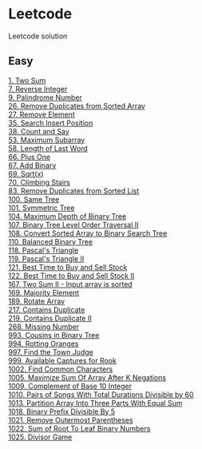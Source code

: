 # Leetcode
Leetcode solution<br/>
## Easy
[1. Two Sum](./easy/1.%20Two%20Sum.md)<br/>
[7. Reverse Integer](./easy/7.%20Reverse%20Integer.md)<br/>
[9. Palindrome Number](./easy/9.%20Palindrome%20Number.md)<br/>
[26. Remove Duplicates from Sorted Array](./easy/26.%20Remove%20Duplicates%20from%20Sorted%20Array.md)<br/>
[27. Remove Element](./easy/27.%20Remove%20Element.md)<br/>
[35. Search Insert Position](./easy/35.%20Search%20Insert%20Position.md)<br/>
[38. Count and Say](./easy/38.%20Count%20and%20Say.md)<br/>
[53. Maximum Subarray](./easy/53.%20Maximum%20Subarray.md)<br/>
[58. Length of Last Word](./easy/58.%20Length%20of%20Last%20Word.md)<br/>
[66. Plus One](./easy/66.%20Plus%20One.md)<br/>
[67. Add Binary](./easy/67.%20Add%20Binary.md)<br/>
[69. Sqrt(x)](./easy/69.%20Sqrt(x).md)<br/>
[70. Climbing Stairs](./easy/70.%20Climbing%20Stairs.md)<br/>
[83. Remove Duplicates from Sorted List](./easy/83.%20Remove%20Duplicates%20from%20Sorted%20List.md)<br/>
[100. Same Tree](./easy/100.%20Same%20Tree.md)<br/>
[101. Symmetric Tree](./easy/101.%20Symmetric%20Tree.md)<br/>
[104. Maximum Depth of Binary Tree](./easy/104.%20Maximum%20Depth%20of%20Binary%20Tree.md)<br/>
[107. Binary Tree Level Order Traversal II](./easy/107.%20Binary%20Tree%20Level%20Order%20Traversal%20II.md)<br/>
[108. Convert Sorted Array to Binary Search Tree](./easy/108.%20Convert%20Sorted%20Array%20to%20Binary%20Search%20Tree.md)<br/>
[110. Balanced Binary Tree](./easy/110.%20Balanced%20Binary%20Tree.md)<br/>
[118. Pascal's Triangle](./easy/118.%20Pascal's%20Triangle.md)<br/>
[119. Pascal's Triangle II](./easy/119.%20Pascal's%20Triangle%20II.md)<br/>
[121. Best Time to Buy and Sell Stock](./easy/121.%20Best%20Time%20to%20Buy%20and%20Sell%20Stock.md)<br/>
[122. Best Time to Buy and Sell Stock II](./easy/122.%20Best%20Time%20to%20Buy%20and%20Sell%20Stock%20II.md)<br/>
[167. Two Sum II - Input array is sorted](./easy/167.%20Two%20Sum%20II%20-%20Input%20array%20is%20sorted.md)<br/>
[169. Majority Element](./easy/169.%20Majority%20Element.md)<br/>
[189. Rotate Array](./easy/189.%20Rotate%20Array.md)<br/>
[217. Contains Duplicate](./easy/217.%20Contains%20Duplicate.md)<br/>
[219. Contains Duplicate II](./easy/219.%20Contains%20Duplicate%20II.md)<br/>
[268. Missing Number](./easy/268.%20Missing%20Number.md)<br/>
[993. Cousins in Binary Tree](./easy/993.%20Cousins%20in%20Binary%20Tree.md)<br/>
[994. Rotting Oranges](./easy/994.%20Rotting%20Oranges.md)<br/>
[997. Find the Town Judge](./easy/997.%20Find%20the%20Town%20Judge.md)<br/>
[999. Available Captures for Rook](./easy/999.%20Available%20Captures%20for%20Rook.md)<br/>
[1002. Find Common Characters](./easy/1002.%20Find%20Common%20Characters.md)<br/>
[1005. Maximize Sum Of Array After K Negations](./easy/1005.%20Maximize%20Sum%20Of%20Array%20After%20K%20Negations.md)<br/>
[1009. Complement of Base 10 Integer](./easy/1009.%20Complement%20of%20Base%2010%20Integer.md)<br/>
[1010. Pairs of Songs With Total Durations Divisible by 60](./easy/1010.%20Pairs%20of%20Songs%20With%20Total%20Durations%20Divisible%20by%2060.md)<br/>
[1013. Partition Array Into Three Parts With Equal Sum](./easy/1013.%20Partition%20Array%20Into%20Three%20Parts%20With%20Equal%20Sum.md)<br/>
[1018. Binary Prefix Divisible By 5](./easy/1018.%20Binary%20Prefix%20Divisible%20By%205.md)<br/>
[1021. Remove Outermost Parentheses](./easy/1021.%20Remove%20Outermost%20Parentheses.md)<br/>
[1022. Sum of Root To Leaf Binary Numbers](./easy/1022.%20Sum%20of%20Root%20To%20Leaf%20Binary%20Numbers.md)<br/>
[1025. Divisor Game](./easy/1025.%20Divisor%20Game.md)<br/>
